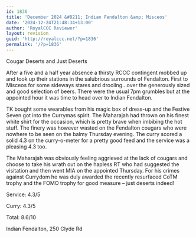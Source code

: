 ```yaml
---
id: 1836
title: 'December 2024 &#8211; Indian Fendalton &amp; Misceos'
date: '2024-12-24T21:48:34+13:00'
author: 'RoyalCCC Reviewer'
layout: revision
guid: 'http://royalccc.net/?p=1836'
permalink: '/?p=1836'
---
```


Cougar Deserts and Just Deserts

After a five and a half year absence a thirsty RCCC contingent mobbed up and took up their stations in the salubrious surrounds of Fendalton. First to Misceos for some sideways stares and drooling…over the generously sized and good selection of beers. There were the usual 7pm grumbles but at the appointed hour it was time to head over to Indian Fendalton.

TK bought some wearables from his magic box of dress-up and the Festive Seven got into the Currymas spirit. The Maharajah had thrown on his finest white shirt for the occasion, which is pretty brave when imbibing the hot stuff. The finery was however wasted on the Fendalton cougars who were nowhere to be seen on the balmy Thursday evening. The curry scored a solid 4.3 on the curry-o-meter for a pretty good feed and the service was a pleasing 4.3 too.

The Maharajah was obviously feeling aggrieved at the lack of cougars and choose to take his wrath out on the hapless RT who had suggested the visitation and then went MIA on the appointed Thursday. For his crimes against Currydom he was duly awarded the recently resurfaced CoTM trophy and the FOMO trophy for good measure – just deserts indeed!

Service: 4.3/5

Curry: 4.3/5

Total: 8.6/10

Indian Fendalton, 250 Clyde Rd